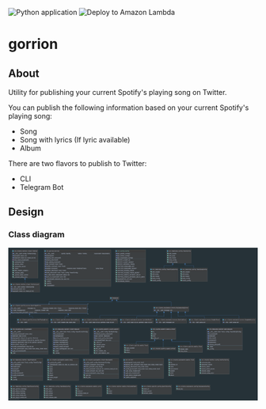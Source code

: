 ![Python application](https://github.com/juanitodread/gorrion/workflows/Python%20application/badge.svg)
![Deploy to Amazon Lambda](https://github.com/juanitodread/gorrion/workflows/Deploy%20to%20Amazon%20Lambda/badge.svg)

# gorrion
## About
Utility for publishing your current Spotify's playing song on Twitter.

You can publish the following information based on your current Spotify's playing song:
  * Song
  * Song with lyrics (If lyric available)
  * Album
  
There are two flavors to publish to Twitter:
  * CLI
  * Telegram Bot
  
## Design
### Class diagram
![alt tag](https://raw.githubusercontent.com/juanitodread/gorrion/master/docs/img/class-diagram.png)